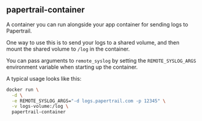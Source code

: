 ## papertrail-container

A container you can run alongside your app container for sending logs to Papertrail.

One way to use this is to send your logs to a shared volume, and then mount the shared volume to `/log` in the container.

You can pass arguments to `remote_syslog` by setting the `REMOTE_SYSLOG_ARGS` environment variable when starting up the container.

A typical usage looks like this:

```sh
docker run \
  -d \
  -e REMOTE_SYSLOG_ARGS="-d logs.papertrail.com -p 12345" \
  -v logs-volume:/log \
  papertrail-container
```